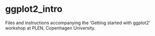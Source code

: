 # ggplot2_intro
Files and instructions accompanying the 'Getting started with ggplot2' workshop at PLEN, Copenhagen University.

